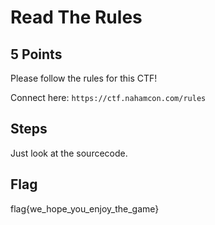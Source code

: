 # Read The Rules
## 5 Points

Please follow the rules for this CTF!

Connect here: `https://ctf.nahamcon.com/rules`

## Steps
Just look at the sourcecode.

## Flag
flag{we_hope_you_enjoy_the_game}
